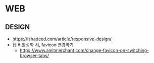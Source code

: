 # WEB

## DESIGN

- https://ishadeed.com/article/responsive-design/
- 탭 비활성화 시, favicon 변경하기
  - https://www.amitmerchant.com/change-favicon-on-switching-browser-tabs/
